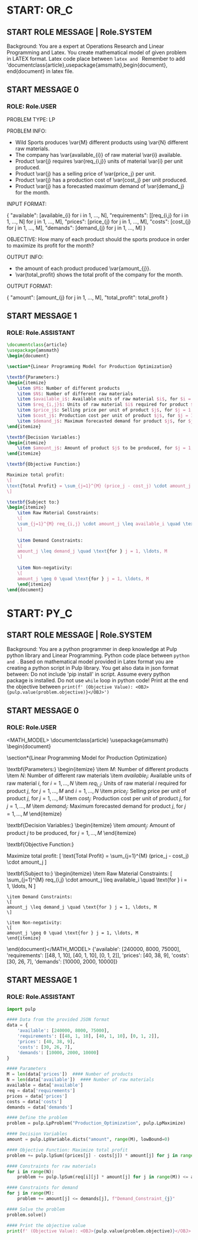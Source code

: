 # START: OR_C 
## START ROLE MESSAGE | Role.SYSTEM 
Background: You are a expert at Operations Research and Linear Programming and Latex. You create mathematical model of given problem in LATEX format. Latex code place between ```latex and ``` Remember to add 'documentclass{article},usepackage{amsmath},begin{document}, end{document} in latex file. 
## START MESSAGE 0 
### ROLE: Role.USER
<DESCRIPTION>
PROBLEM TYPE: LP

PROBLEM INFO:

- Wild Sports produces \var{M} different products using \var{N} different raw materials.
- The company has \var{available_{i}} of raw material \var{i} available.
- Product \var{j} requires \var{req_{i,j}} units of material \var{i} per unit produced.
- Product \var{j} has a selling price of \var{price_j} per unit.
- Product \var{j} has a production cost of \var{cost_j} per unit produced.
- Product \var{j} has a forecasted maximum demand of \var{demand_j} for the month.

INPUT FORMAT: 

{
    "available": [available_{i} for i in 1, ..., N],
    "requirements": [[req_{i,j} for i in 1, ..., N] for j in 1, ..., M],
    "prices": [price_{j} for j in 1, ..., M],
    "costs": [cost_{j} for j in 1, ..., M],
    "demands": [demand_{j} for j in 1, ..., M]
}

OBJECTIVE: How many of each product should the sports produce in order to maximize its profit for the month?

OUTPUT INFO:

- the amount of each product produced \var{amount_{j}}.
- \var{total_profit} shows the total profit of the company for the month.

OUTPUT FORMAT:

{
    "amount": [amount_{j} for j in 1, ..., M],
    "total_profit": total_profit
}

</DESCRIPTION>


## START MESSAGE 1 
### ROLE: Role.ASSISTANT
```latex
\documentclass{article}
\usepackage{amsmath}
\begin{document}

\section*{Linear Programming Model for Production Optimization}

\textbf{Parameters:}
\begin{itemize}
    \item $M$: Number of different products
    \item $N$: Number of different raw materials
    \item $available_i$: Available units of raw material $i$, for $i = 1, \ldots, N$
    \item $req_{i,j}$: Units of raw material $i$ required for product $j$, for $j = 1, \ldots, M$ and $i = 1, \ldots, N$
    \item $price_j$: Selling price per unit of product $j$, for $j = 1, \ldots, M$
    \item $cost_j$: Production cost per unit of product $j$, for $j = 1, \ldots, M$
    \item $demand_j$: Maximum forecasted demand for product $j$, for $j = 1, \ldots, M$
\end{itemize}

\textbf{Decision Variables:}
\begin{itemize}
    \item $amount_j$: Amount of product $j$ to be produced, for $j = 1, \ldots, M$
\end{itemize}

\textbf{Objective Function:}

Maximize total profit:
\[
\text{Total Profit} = \sum_{j=1}^{M} (price_j - cost_j) \cdot amount_j
\]

\textbf{Subject to:}
\begin{itemize}
    \item Raw Material Constraints:
    \[
    \sum_{j=1}^{M} req_{i,j} \cdot amount_j \leq available_i \quad \text{for } i = 1, \ldots, N
    \]
    
    \item Demand Constraints:
    \[
    amount_j \leq demand_j \quad \text{for } j = 1, \ldots, M
    \]
    
    \item Non-negativity:
    \[
    amount_j \geq 0 \quad \text{for } j = 1, \ldots, M
    \end{itemize}
\end{document}
```

# START: PY_C 
## START ROLE MESSAGE | Role.SYSTEM 
Background: You are a python programmer in deep knowledge at Pulp python library and Linear Programming. Python code place between ```python and ```. Based on mathematical model provided in Latex format you are creating a python script in Pulp library. You get also data in json format between: <DATA></DATA> Do not include 'pip install' in script. Assume every python package is installed. Do not use `while` loop in python code! Print at the end the objective between <OBJ></OBJ> `print(f' (Objective Value): <OBJ>{pulp.value(problem.objective)}</OBJ>')` 
## START MESSAGE 0 
### ROLE: Role.USER
<MATH_MODEL>
\documentclass{article}
\usepackage{amsmath}
\begin{document}

\section*{Linear Programming Model for Production Optimization}

\textbf{Parameters:}
\begin{itemize}
    \item $M$: Number of different products
    \item $N$: Number of different raw materials
    \item $available_i$: Available units of raw material $i$, for $i = 1, \ldots, N$
    \item $req_{i,j}$: Units of raw material $i$ required for product $j$, for $j = 1, \ldots, M$ and $i = 1, \ldots, N$
    \item $price_j$: Selling price per unit of product $j$, for $j = 1, \ldots, M$
    \item $cost_j$: Production cost per unit of product $j$, for $j = 1, \ldots, M$
    \item $demand_j$: Maximum forecasted demand for product $j$, for $j = 1, \ldots, M$
\end{itemize}

\textbf{Decision Variables:}
\begin{itemize}
    \item $amount_j$: Amount of product $j$ to be produced, for $j = 1, \ldots, M$
\end{itemize}

\textbf{Objective Function:}

Maximize total profit:
\[
\text{Total Profit} = \sum_{j=1}^{M} (price_j - cost_j) \cdot amount_j
\]

\textbf{Subject to:}
\begin{itemize}
    \item Raw Material Constraints:
    \[
    \sum_{j=1}^{M} req_{i,j} \cdot amount_j \leq available_i \quad \text{for } i = 1, \ldots, N
    \]
    
    \item Demand Constraints:
    \[
    amount_j \leq demand_j \quad \text{for } j = 1, \ldots, M
    \]
    
    \item Non-negativity:
    \[
    amount_j \geq 0 \quad \text{for } j = 1, \ldots, M
    \end{itemize}
\end{document}</MATH_MODEL>
<DATA>
{'available': [240000, 8000, 75000], 'requirements': [[48, 1, 10], [40, 1, 10], [0, 1, 2]], 'prices': [40, 38, 9], 'costs': [30, 26, 7], 'demands': [10000, 2000, 10000]}</DATA>


## START MESSAGE 1 
### ROLE: Role.ASSISTANT
```python
import pulp

#### Data from the provided JSON format
data = {
    'available': [240000, 8000, 75000],
    'requirements': [[48, 1, 10], [40, 1, 10], [0, 1, 2]],
    'prices': [40, 38, 9],
    'costs': [30, 26, 7],
    'demands': [10000, 2000, 10000]
}

#### Parameters
M = len(data['prices'])  #### Number of products
N = len(data['available'])  #### Number of raw materials
available = data['available']
req = data['requirements']
prices = data['prices']
costs = data['costs']
demands = data['demands']

#### Define the problem
problem = pulp.LpProblem("Production_Optimization", pulp.LpMaximize)

#### Decision Variables
amount = pulp.LpVariable.dicts("amount", range(M), lowBound=0)

#### Objective Function: Maximize total profit
problem += pulp.lpSum((prices[j] - costs[j]) * amount[j] for j in range(M)), "Total_Profit"

#### Constraints for raw materials
for i in range(N):
    problem += pulp.lpSum(req[i][j] * amount[j] for j in range(M)) <= available[i], f"Raw_Material_Constraint_{i}"

#### Constraints for demand
for j in range(M):
    problem += amount[j] <= demands[j], f"Demand_Constraint_{j}"

#### Solve the problem
problem.solve()

#### Print the objective value
print(f' (Objective Value): <OBJ>{pulp.value(problem.objective)}</OBJ>')
```


